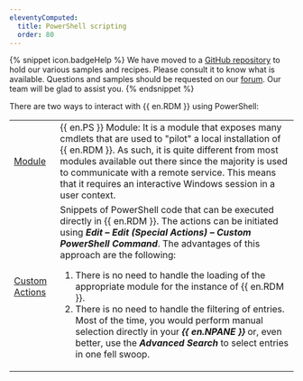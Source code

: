```yaml
---
eleventyComputed:
  title: PowerShell scripting
  order: 80
---
```

{% snippet icon.badgeHelp %} 
We have moved to a [GitHub repository](https://github.com/Devolutions/RDMSamples-ps) to hold our various samples and recipes. Please consult it to know what is available. Questions and samples should be requested on our [forum](https://forum.devolutions.net/product/powershell-module). Our team will be glad to assist you. 
{% endsnippet %}
 
There are two ways to interact with {{ en.RDM }} using PowerShell:  

<table>
	<tr>
		<td>

[Module](/rdm/windows/powershell-scripting/powershell-module/) 
		</td>
		<td>
{{ en.PS }} Module: It is a module that exposes many cmdlets that are used to "pilot" a local installation of {{ en.RDM }}. As such, it is quite different from most modules available out there since the majority is used to communicate with a remote service. This means that it requires an interactive Windows session in a user context. 
		</td>
	</tr>
	<tr>
		<td>
[Custom Actions](/rdm/windows/powershell-scripting/custom-powershell-commands/) 
		</td>
		<td>
Snippets of PowerShell code that can be executed directly in {{ en.RDM }}. The actions can be initiated using ***Edit – Edit (Special Actions) – Custom PowerShell Command***. The advantages of this approach are the following:  

1. There is no need to handle the loading of the appropriate module for the instance of {{ en.RDM }}. 
1. There is no need to handle the filtering of entries. Most of the time, you would perform manual selection directly in your ***{{ en.NPANE }}*** or, even better, use the ***Advanced Search*** to select entries in one fell swoop. 
		</td>
	</tr>
</table>
